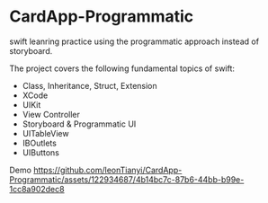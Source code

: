 # CardApp-Programmatic
swift leanring practice using the programmatic approach instead of storyboard.

The project covers the following fundamental topics of swift:
- Class, Inheritance, Struct, Extension
- XCode
- UIKit
- View Controller
- Storyboard & Programmatic UI
- UITableView
- IBOutlets
- UIButtons

Demo
https://github.com/leonTianyi/CardApp-Programmatic/assets/122934687/4b14bc7c-87b6-44bb-b99e-1cc8a902dec8

